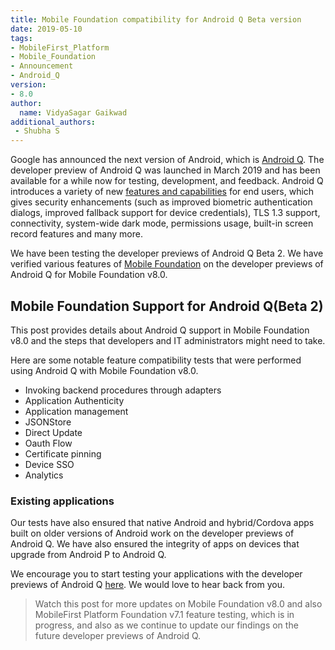 ```yaml
---
title: Mobile Foundation compatibility for Android Q Beta version
date: 2019-05-10
tags:
- MobileFirst_Platform
- Mobile_Foundation
- Announcement
- Android_Q
version:
- 8.0
author:
  name: VidyaSagar Gaikwad
additional_authors:
 - Shubha S
---
```



Google has announced the next version of Android, which is [Android Q](https://developer.android.com/preview/overview). The developer preview of Android Q was launched in March 2019 and has been available for a while now for testing, development, and feedback. Android Q introduces a variety of new [features and capabilities](https://developer.android.com/preview/features.html) for end users, which gives security enhancements (such as improved biometric authentication dialogs, improved fallback support for device credentials), TLS 1.3 support, connectivity, system-wide dark mode, permissions usage, built-in screen record features and many more.

We have been testing the developer previews of Android Q Beta 2. We have verified various features of [Mobile Foundation](https://cloud.ibm.com/catalog/services/mobile-foundation) on the developer previews of Android Q for Mobile Foundation v8.0.

## Mobile Foundation Support for Android Q(Beta 2)
This post provides details about Android Q support in Mobile Foundation v8.0 and the steps that developers and IT administrators might need to take.

Here are some notable feature compatibility tests that were performed using Android Q with Mobile Foundation v8.0.

* Invoking backend procedures through adapters 
* Application Authenticity
* Application management
* JSONStore
* Direct Update 
* Oauth Flow 
* Certificate pinning
* Device SSO
* Analytics

### Existing applications
Our tests have also ensured that native Android and hybrid/Cordova apps built on older versions of Android work on the developer previews of Android Q. We have also ensured the integrity of apps on devices that upgrade from Android P to Android Q.

We encourage you to start testing your applications with the developer previews of Android Q [here](https://developer.android.com/preview/get). We would love to hear back from you.  

>Watch this post for more updates on Mobile Foundation v8.0 and also MobileFirst Platform Foundation v7.1 feature testing, which is in progress, and also as we continue to update our findings on the future developer previews of Android Q.

